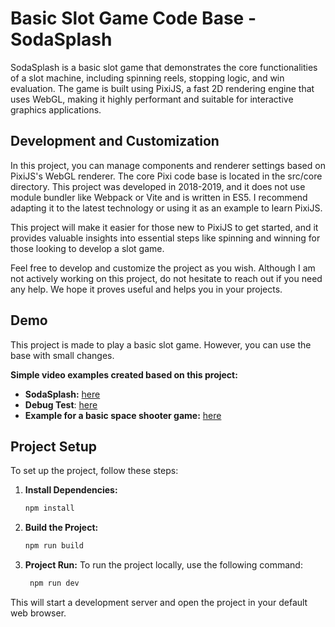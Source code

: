 # Basic Slot Game Code Base - SodaSplash
SodaSplash is a basic slot game that demonstrates the core functionalities of a slot machine, including spinning reels, stopping logic, and win evaluation. The game is built using PixiJS, a fast 2D rendering engine that uses WebGL, making it highly performant and suitable for interactive graphics applications.

## Development and Customization
In this project, you can manage components and renderer settings based on PixiJS's WebGL renderer. The core Pixi code base is located in the src/core directory. This project was developed in 2018-2019, and it does not use module bundler like Webpack or Vite and is written in ES5. I recommend adapting it to the latest technology or using it as an example to learn PixiJS.

This project will make it easier for those new to PixiJS to get started, and it provides valuable insights into essential steps like spinning and winning for those looking to develop a slot game.

Feel free to develop and customize the project as you wish. Although I am not actively working on this project, do not hesitate to reach out if you need any help. We hope it proves useful and helps you in your projects.

## Demo
This project is made to play a basic slot game. However, you can use the base with small changes.

**Simple video examples created based on this project:**
- **SodaSplash:** [here](https://www.youtube.com/watch?v=bVqKSk9MW2I)
- **Debug Test**: [here](https://www.youtube.com/watch?v=fHEo1WHgz9I)
- **Example for a basic space shooter game:** [here](https://www.youtube.com/watch?v=vYFC3HVb3AE)

## Project Setup

To set up the project, follow these steps:

1. **Install Dependencies:**
   ```bash
   npm install
   ```

2. **Build the Project:**
   ```bash
   npm run build
   ```

3. **Project Run:**
To run the project locally, use the following command:
   ```bash
    npm run dev
   ```

This will start a development server and open the project in your default web browser.



